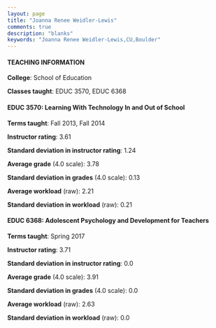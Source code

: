 ```yaml
---
layout: page
title: "Joanna Renee Weidler-Lewis" 
comments: true
description: "blanks"
keywords: "Joanna Renee Weidler-Lewis,CU,Boulder"
---
```

<head>
<script src="https://ajax.googleapis.com/ajax/libs/jquery/2.1.3/jquery.min.js"></script>
<script src="https://dl.dropboxusercontent.com/s/pc42nxpaw1ea4o9/highcharts.js?dl=0"></script>
<!-- <script src="../assets/js/highcharts.js"></script> -->
<style type="text/css">@font-face {
	font-family: "Bebas Neue";
	src: url(https://www.filehosting.org/file/details/544349/BebasNeue Regular.otf) format("opentype");
	}
	h1.Bebas { 
		font-family: "Bebas Neue", Verdana, Tahoma;
	}
</style>
</head>
	   
#### TEACHING INFORMATION

**College**: School of Education

**Classes taught**: EDUC 3570, EDUC 6368

#### EDUC 3570: Learning With Technology In and Out of School

**Terms taught**: Fall 2013, Fall 2014

**Instructor rating**: 3.61

**Standard deviation in instructor rating**: 1.24

**Average grade** (4.0 scale): 3.78

**Standard deviation in grades** (4.0 scale): 0.13

**Average workload** (raw): 2.21

**Standard deviation in workload** (raw): 0.21

#### EDUC 6368: Adolescent Psychology and Development for Teachers

**Terms taught**: Spring 2017

**Instructor rating**: 3.71

**Standard deviation in instructor rating**: 0.0

**Average grade** (4.0 scale): 3.91

**Standard deviation in grades** (4.0 scale): 0.0

**Average workload** (raw): 2.63

**Standard deviation in workload** (raw): 0.0


